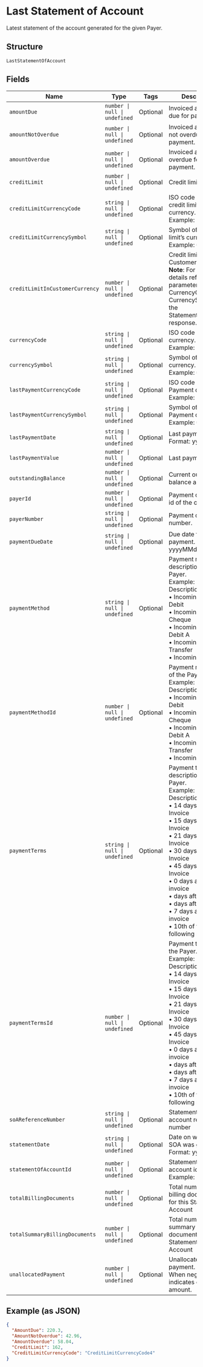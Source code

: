 
# Last Statement of Account

Latest statement of the account generated for the given Payer.

## Structure

`LastStatementOfAccount`

## Fields

| Name | Type | Tags | Description |
|  --- | --- | --- | --- |
| `amountDue` | `number \| null \| undefined` | Optional | Invoiced amount and due for payment. |
| `amountNotOverdue` | `number \| null \| undefined` | Optional | Invoiced amount and not overdue for payment. |
| `amountOverdue` | `number \| null \| undefined` | Optional | Invoiced amount and overdue for payment. |
| `creditLimit` | `number \| null \| undefined` | Optional | Credit limit. |
| `creditLimitCurrencyCode` | `string \| null \| undefined` | Optional | ISO code of the credit limit’s currency.<br>Example: EUR |
| `creditLimitCurrencySymbol` | `string \| null \| undefined` | Optional | Symbol of the credit limit’s currency.<br>Example: € |
| `creditLimitInCustomerCurrency` | `number \| null \| undefined` | Optional | Credit limit in Customer currency.<br>**Note**: For currency details refer the parameters CurrencyCode & CurrencySymbol in the StatementOfAccount response. |
| `currencyCode` | `string \| null \| undefined` | Optional | ISO code of SOA currency.<br>Example: EUR |
| `currencySymbol` | `string \| null \| undefined` | Optional | Symbol of SOA currency.<br>Example: € |
| `lastPaymentCurrencyCode` | `string \| null \| undefined` | Optional | ISO code of Last Payment currency.<br>Example: EUR |
| `lastPaymentCurrencySymbol` | `string \| null \| undefined` | Optional | Symbol of Last Payment currency.<br>Example: € |
| `lastPaymentDate` | `string \| null \| undefined` | Optional | Last payment date. Format: yyyyMMdd |
| `lastPaymentValue` | `number \| null \| undefined` | Optional | Last payment value. |
| `outstandingBalance` | `number \| null \| undefined` | Optional | Current outstanding balance amount. |
| `payerId` | `number \| null \| undefined` | Optional | Payment customer id of the customer. |
| `payerNumber` | `string \| null \| undefined` | Optional | Payment customer number. |
| `paymentDueDate` | `string \| null \| undefined` | Optional | Due date for payment. Format: yyyyMMdd |
| `paymentMethod` | `string \| null \| undefined` | Optional | Payment method description of the Payer.<br>Example: Id & Description<br>•	Incoming - Direct Debit<br>•	Incoming - Cheque<br>•	Incoming - Direct Debit A<br>•	Incoming - Bank Transfer<br>•	Incoming - Cash |
| `paymentMethodId` | `number \| null \| undefined` | Optional | Payment method Id of the Payer.<br>Example: Id & Description<br>•	Incoming - Direct Debit<br>•	Incoming - Cheque<br>•	Incoming - Direct Debit A<br>•	Incoming - Bank Transfer<br>•	Incoming - Cash |
| `paymentTerms` | `string \| null \| undefined` | Optional | Payment terms description of the Payer.<br>Example: Id & Description<br>•	14 days after Invoice<br>•	15 days after Invoice<br>•	21 days after Invoice<br>•	30 days after Invoice<br>•	45 days after Invoice<br>•	0 days after invoice<br>•	days after invoice<br>•	days after invoice<br>•	7 days after invoice<br>•	10th of the following month |
| `paymentTermsId` | `number \| null \| undefined` | Optional | Payment terms Id of the Payer.<br>Example: Id & Description<br>•	14 days after Invoice<br>•	15 days after Invoice<br>•	21 days after Invoice<br>•	30 days after Invoice<br>•	45 days after Invoice<br>•	0 days after invoice<br>•	days after invoice<br>•	days after invoice<br>•	7 days after invoice<br>•	10th of the following month |
| `soAReferenceNumber` | `string \| null \| undefined` | Optional | Statement of account reference number |
| `statementDate` | `string \| null \| undefined` | Optional | Date on which the SOA was generated.<br>Format: yyyyMMdd |
| `statementOfAccountId` | `number \| null \| undefined` | Optional | Statement of account identifier,<br>Example: 1 |
| `totalBillingDocuments` | `number \| null \| undefined` | Optional | Total number of billing documents for this Statement of Account |
| `totalSummaryBillingDocuments` | `number \| null \| undefined` | Optional | Total number of summary billing documents for this Statement of Account |
| `unallocatedPayment` | `number \| null \| undefined` | Optional | Unallocated payment.<br>When negative, indicates overdue amount. |

## Example (as JSON)

```json
{
  "AmountDue": 220.3,
  "AmountNotOverdue": 42.96,
  "AmountOverdue": 58.04,
  "CreditLimit": 162,
  "CreditLimitCurrencyCode": "CreditLimitCurrencyCode4"
}
```

